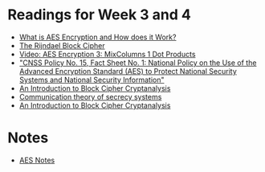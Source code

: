 # Readings for Week 3 and 4
- [What is AES Encryption and How does it
  Work?](https://www.simplilearn.com/tutorials/cryptography-tutorial/aes-encryption)
- [The Rijndael Block
  Cipher](https://csrc.nist.gov/csrc/media/projects/cryptographic-standards-and-guidelines/documents/aes-development/rijndael-ammended.pdf)
- [Video: AES Encryption 3: MixColumns 1 Dot
  Products](https://www.youtube.com/watch?v=dRYHSf5A4lw)
- ["CNSS Policy No. 15, Fact Sheet No. 1: National Policy on the Use of the
  Advanced Encryption Standard (AES) to Protect National Security Systems and
National Security Information"](https://web.archive.org/web/20101106122007/http://csrc.nist.gov/groups/ST/toolkit/documents/aes/CNSS15FS.pdf)
- [An Introduction to Block Cipher
  Cryptanalysis](https://www.researchgate.net/publication/2997961_An_introduction_to_Block_Cipher_Cryptanalysis)
- [Communication theory of secrecy
  systems](https://ieeexplore.ieee.org/document/6769090)
- [An Introduction to Block Cipher
  Cryptanalysis](https://www.researchgate.net/publication/2997961_An_introduction_to_Block_Cipher_Cryptanalysis)

# Notes
- [AES Notes](./AES_Notes.md)
